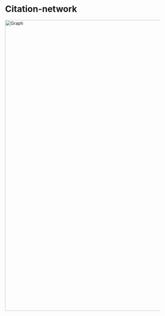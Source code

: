 # Citation-network

<img width="950" alt="Graph" src="https://github.com/user-attachments/assets/37233051-fd95-4020-b327-a489d282f20d">
